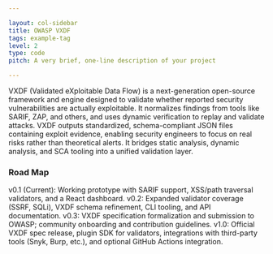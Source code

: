 ```yaml
---

layout: col-sidebar
title: OWASP VXDF
tags: example-tag
level: 2
type: code
pitch: A very brief, one-line description of your project

---
```


VXDF (Validated eXploitable Data Flow) is a next-generation open-source framework and engine designed to validate whether reported security vulnerabilities are actually exploitable. It normalizes findings from tools like SARIF, ZAP, and others, and uses dynamic verification to replay and validate attacks. VXDF outputs standardized, schema-compliant JSON files containing exploit evidence, enabling security engineers to focus on real risks rather than theoretical alerts. It bridges static analysis, dynamic analysis, and SCA tooling into a unified validation layer.

### Road Map
v0.1 (Current): Working prototype with SARIF support, XSS/path traversal validators, and a React dashboard.
v0.2: Expanded validator coverage (SSRF, SQLi), VXDF schema refinement, CLI tooling, and API documentation.
v0.3: VXDF specification formalization and submission to OWASP; community onboarding and contribution guidelines.
v1.0: Official VXDF spec release, plugin SDK for validators, integrations with third-party tools (Snyk, Burp, etc.), and optional GitHub Actions integration.
